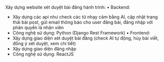 Xây dựng website xét duyệt bài đăng hành trình:
•	Backend: 
-	Xây dựng các api như check các từ nhạy cảm bằng AI, cập nhật trạng thái bài post, gửi email thông báo cho user đăng bài, đăng nhập với phân quyền là nhân viên
-	Công nghệ sử dụng: Python (Django Rest Framework)
•	Frontend:
-	Xây dựng giao diện xét duyệt bài đăng (check AI tự động, hủy bài viết, đồng ý xét duyệt, xem chi tiết)
-	Xậy dựng giao diện đăng nhập
-	Công nghệ sử dụng: ReactJS
